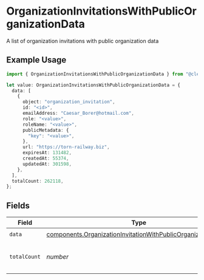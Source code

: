 # OrganizationInvitationsWithPublicOrganizationData

A list of organization invitations with public organization data

## Example Usage

```typescript
import { OrganizationInvitationsWithPublicOrganizationData } from "@clerk/backend-sdk/models/components";

let value: OrganizationInvitationsWithPublicOrganizationData = {
  data: [
    {
      object: "organization_invitation",
      id: "<id>",
      emailAddress: "Caesar_Borer@hotmail.com",
      role: "<value>",
      roleName: "<value>",
      publicMetadata: {
        "key": "<value>",
      },
      url: "https://torn-railway.biz",
      expiresAt: 131482,
      createdAt: 55374,
      updatedAt: 301598,
    },
  ],
  totalCount: 262118,
};
```

## Fields

| Field                                                                                                                                        | Type                                                                                                                                         | Required                                                                                                                                     | Description                                                                                                                                  |
| -------------------------------------------------------------------------------------------------------------------------------------------- | -------------------------------------------------------------------------------------------------------------------------------------------- | -------------------------------------------------------------------------------------------------------------------------------------------- | -------------------------------------------------------------------------------------------------------------------------------------------- |
| `data`                                                                                                                                       | [components.OrganizationInvitationWithPublicOrganizationData](../../models/components/organizationinvitationwithpublicorganizationdata.md)[] | :heavy_check_mark:                                                                                                                           | N/A                                                                                                                                          |
| `totalCount`                                                                                                                                 | *number*                                                                                                                                     | :heavy_check_mark:                                                                                                                           | Total number of organization invitations<br/>                                                                                                |